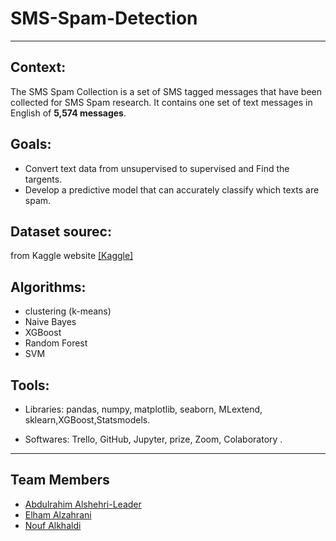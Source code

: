 # SMS-Spam-Detection
<hr>

## Context:

The SMS Spam Collection is a set of SMS tagged messages that have been collected for SMS Spam research. 
It contains one set of text messages in English of **5,574 messages**.


## Goals:
- Convert text data from unsupervised to supervised and Find the targents.
- Develop a predictive model that can accurately classify which texts are spam.


## Dataset sourec:
from Kaggle website [[Kaggle]](https://www.kaggle.com/uciml/sms-spam-collection-dataset)

## Algorithms:
- clustering (k-means)
- Naive Bayes
- XGBoost
- Random Forest
- SVM 

## Tools:
- Libraries: pandas, numpy, matplotlib, seaborn, MLextend, sklearn,XGBoost,Statsmodels.

- Softwares: Trello, GitHub, Jupyter, prize, Zoom, Colaboratory .
<hr>


## Team Members
 - [Abdulrahim Alshehri-Leader](https://github.com/abdulrahim999)
 - [Elham Alzahrani](https://github.com/infoielham)
 - [Nouf Alkhaldi](https://github.com/Nouf93)
 
 

